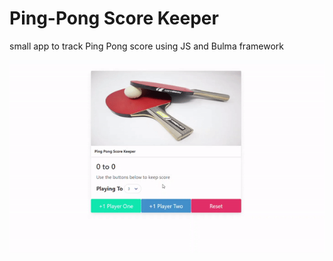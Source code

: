 # Ping-Pong Score Keeper
small app to track Ping Pong score using JS and Bulma framework

![](Demo.gif)
